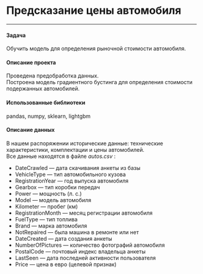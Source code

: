 # Предсказание цены автомобиля
---
#### Задача
Обучить модель для определения рыночной стоимости автомобиля.
#### Описание проекта
Проведена предобработка данных.  
Построена модель градиентного бустинга для определения стоимости подержанных автомобилей.
#### Использованные библиотеки
pandas, numpy, sklearn, lightgbm
#### Описание данных
В нашем распоряжении исторические данные: технические характеристики, комплектации и цены автомобилей.  
Все данные находятся в файле *autos.csv* :

+ DateCrawled — дата скачивания анкеты из базы
+ VehicleType — тип автомобильного кузова
+ RegistrationYear — год выпуска автомобиля
+ Gearbox — тип коробки передач
+ Power — мощность (л. с.)
+ Model — модель автомобиля
+ Kilometer — пробег (км)
+ RegistrationMonth — месяц регистрации автомобиля
+ FuelType — тип топлива
+ Brand — марка автомобиля
+ NotRepaired — была машина в ремонте или нет
+ DateCreated — дата создания анкеты
+ NumberOfPictures — количество фотографий автомобиля
+ PostalCode — почтовый индекс владельца анкеты
+ LastSeen — дата последней активности пользователя
+ Price — цена в евро (целевой признак)